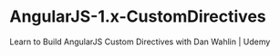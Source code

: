 # AngularJS-1.x-CustomDirectives
Learn to Build AngularJS Custom Directives with Dan Wahlin | Udemy
